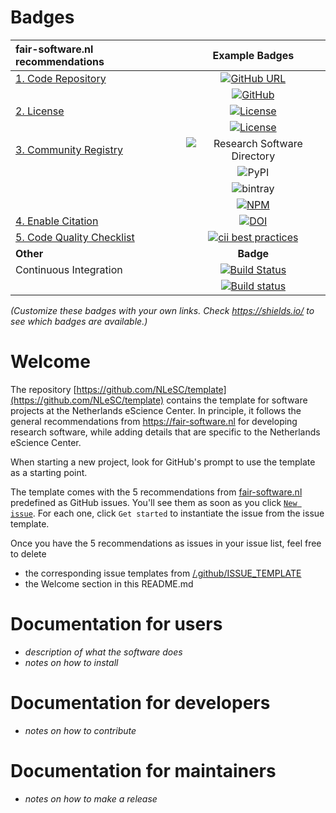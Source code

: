 # Badges

| fair-software.nl recommendations | Example Badges |
|:-|:-:|
| [1. Code Repository](https://fair-software.nl/recommendations/repository)       | [![GitHub URL](https://img.shields.io/badge/github-repo-000.svg?logo=github&labelColor=gray&color=blue)](https://github.com/xenon-middleware/xenon-cli) |
| &nbsp;                                                                          | [![GitHub](https://img.shields.io/github/last-commit/xenon-middleware/xenon-cli)](https://github.com/xenon-middleware/xenon-cli) |
| [2. License](https://fair-software.nl/recommendations/license)                  | [![License](https://img.shields.io/github/license/citation-file-format/cff-converter-python)](https://github.com/citation-file-format/cff-converter-python) |
| &nbsp;                                                                          | [![License](https://img.shields.io/github/license/wadpac/GGIR)](https://github.com/wadpac/ggir) |
| [3. Community Registry](https://fair-software.nl/recommendations/registry)      | ![Research Software Directory](https://img.shields.io/badge/rsd-xenon-00a3e3.svg&link=https://www.research-software.nl/software/xenon) |
| &nbsp;                                                                          | ![PyPI](https://img.shields.io/pypi/v/cffconvert.svg) |
| &nbsp;                                                                          | ![bintray](https://img.shields.io/bintray/v/nlesc/xenon/xenon) |
| &nbsp;                                                                          | [![NPM](   )]() |
| [4. Enable Citation](https://fair-software.nl/recommendations/citation)         | [![DOI](https://zenodo.org/badge/DOI/10.5281/zenodo.1154130.svg)](https://doi.org/10.5281/zenodo.1154130) |
| [5. Code Quality Checklist](https://fair-software.nl/recommendations/checklist) | [![cii best practices](https://bestpractices.coreinfrastructure.org/projects/1811/badge)](https://bestpractices.coreinfrastructure.org/projects/1811)  |
| **Other**                                                                       | **Badge** |
| Continuous Integration                                                          | [![Build Status](https://travis-ci.org/research-software-directory/research-software-directory.svg?branch=master)](https://travis-ci.org/research-software-directory/research-software-directory) |
| &nbsp;                                                                          | [![Build status](https://ci.appveyor.com/api/projects/status/vki0xma8y7glpt09/branch/master?svg=true)](https://ci.appveyor.com/project/NLeSC/xenon-cli/branch/master)  |

_(Customize these badges with your own links. Check https://shields.io/ to see which badges are available.)_

# Welcome

The repository
[https://github.com/NLeSC/template](https://github.com/NLeSC/template) contains
the template for software projects at the Netherlands eScience Center. In
principle, it follows the general recommendations from https://fair-software.nl
for developing research software, while adding details that are specific to the
Netherlands eScience Center. 

When starting a new project, look for GitHub's prompt to use the template as a
starting point.

The template comes with the 5 recommendations from
[fair-software.nl](https://fair-software.nl) predefined as GitHub issues. You'll
see them as soon as you click [``New issue``](/../../issues/new/choose). For each one, click ``Get started``
to instantiate the issue from the issue template.

Once you have the 5 recommendations as issues in your issue list, feel free to
delete
- the corresponding issue templates from
[/.github/ISSUE_TEMPLATE](/.github/ISSUE_TEMPLATE)
- the Welcome section in this README.md

# Documentation for users

- _description of what the software does_
- _notes on how to install_

# Documentation for developers

- _notes on how to contribute_

# Documentation for maintainers

- _notes on how to make a release_

